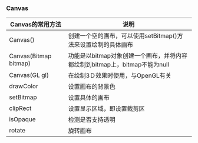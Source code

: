 ### Canvas

|Canvas的常用方法|说明|
|------|------|
|Canvas()|创建一个空的画布，可以使用setBitmap()方法来设置绘制的具体画布|
|Canvas(Bitmap bitmap)|功能是以bitmap对象创建一个画布，并将内容都绘制到bitmap上，bitmap不能为null|
|Canvas(GL gl)|在绘制3Ｄ效果时使用，与OpenGL有关|
|drawColor|设置画布的背景色|
|setBitmap|设置具体的画布|
|clipRect|设置显示区域，即设置裁剪区|
|isOpaque|检测是否支持透明|
|rotate|旋转画布|
